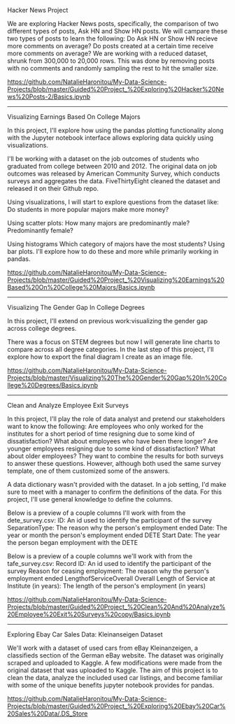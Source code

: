 Hacker News Project 



We are exploring Hacker News posts, specifically, the comparison of two different types of posts, Ask HN and Show HN posts.
We will campare these two types of posts to learn the following:
Do Ask HN or Show HN recieve more comments on average?
Do posts created at a certain time receive more comments on average?
We are working with a reduced dataset, shrunk from 300,000 to 20,000 rows. This was done by removing posts with no comments and randomly sampling the rest to hit the smaller size.

https://github.com/NatalieHaronitou/My-Data-Science-Projects/blob/master/Guided%20Project_%20Exploring%20Hacker%20News%20Posts-2/Basics.ipynb

******************************************************************************************************************************

Visualizing Earnings Based On College Majors



In this project, I'll explore how using the pandas plotting functionality along with the Jupyter notebook interface allows exploring data quickly using visualizations.

I'll be working with a dataset on the job outcomes of students who graduated from college between 2010 and 2012. The original data on job outcomes was released by American Community Survey, which conducts surveys and aggregates the data. FiveThirtyEight cleaned the dataset and released it on their Github repo.

Using visualizations, I will start to explore questions from the dataset like: Do students in more popular majors make more money?

Using scatter plots: 
How many majors are predominantly male? 
Predominantly female?

Using histograms Which category of majors have the most students? Using bar plots. I'll explore how to do these and more while primarily working in pandas.

https://github.com/NatalieHaronitou/My-Data-Science-Projects/blob/master/Guided%20Project_%20Visualizing%20Earnings%20Based%20On%20College%20Majors/Basics.ipynb

******************************************************************************************************************************

Visualizing The Gender Gap In College Degrees



In this project, I'll extend on previous work:visualizing the gender gap across college degrees.

There was a focus on STEM degrees but now I will generate line charts to compare across all degree categories. In the last step of this project, I'll explore how to export the final diagram I create as an image file.

https://github.com/NatalieHaronitou/My-Data-Science-Projects/blob/master/Visualizing%20The%20Gender%20Gap%20In%20College%20Degrees/Basics.ipynb

******************************************************************************************************************************

Clean and Analyze Employee Exit Surveys



In this project, I'll play the role of data analyst and pretend our stakeholders want to know the following:
Are employees who only worked for the institutes for a short period of time resigning due to some kind of dissatisfaction? What about employees who have been there longer? Are younger employees resigning due to some kind of dissatisfaction? What about older employees? They want to combine the results for both surveys to answer these questions. However, although both used the same survey template, one of them customized some of the answers.

A data dictionary wasn't provided with the dataset. In a job setting, I'd make sure to meet with a manager to confirm the definitions of the data. For this project, I'll use general knowledge to define the columns.

Below is a preview of a couple columns I'll work with from the dete_survey.csv:
ID: An id used to identify the participant of the survey
SeparationType: The reason why the person's employment ended
Date: The year or month the person's employment ended DETE
Start Date: The year the person began employment with the DETE

Below is a preview of a couple columns we'll work with from the tafe_survey.csv:
Record ID: An id used to identify the participant of the survey
Reason for ceasing employment: The reason why the person's employment ended LengthofServiceOverall
Overall Length of Service at Institute (in years): The length of the person's employment (in years)

https://github.com/NatalieHaronitou/My-Data-Science-Projects/blob/master/Guided%20Project_%20Clean%20And%20Analyze%20Employee%20Exit%20Surveys%20copy/Basics.ipynb

******************************************************************************************************************************

Exploring Ebay Car Sales Data: Kleinanseigen Dataset



We'll work with a dataset of used cars from eBay Kleinanzeigen, a classifieds section of the German eBay website.
The dataset was originally scraped and uploaded to Kaggle. A few modifications were made from the original dataset that was uploaded to Kaggle.
The aim of this project is to clean the data, analyze the included used car listings, and become familiar with some of the unique benefits jupyter notebook provides for pandas.

https://github.com/NatalieHaronitou/My-Data-Science-Projects/blob/master/Guided%20Project_%20Exploring%20Ebay%20Car%20Sales%20Data/.DS_Store
